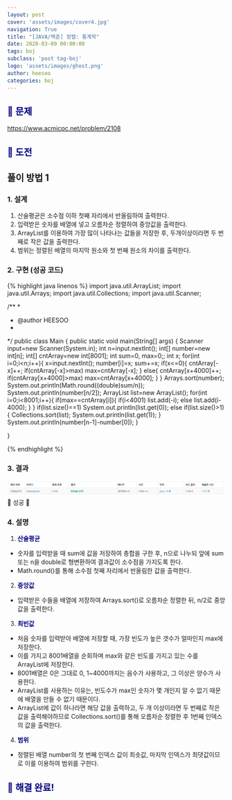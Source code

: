 ```yaml
---
layout: post
cover: 'assets/images/cover4.jpg'
navigation: True
title: "[JAVA/백준] 정렬: 통계학"
date: 2020-03-09 00:00:00
tags: boj
subclass: 'post tag-boj'
logo: 'assets/images/ghost.png'
author: heesoo
categories: boj
---
```

## <span style="color:navy">👀 문제</span>
<https://www.acmicpc.net/problem/2108>

## <span style="color:navy">👊 도전</span>

## 풀이 방법 1

### 1. 설계
1. 산술평균은 소수점 이하 첫째 자리에서 반올림하여 출력한다.
2. 입력받은 숫자를 배열에 넣고 오름차순 정렬하여 중앙값을 출력한다.
3. ArrayList를 이용하여 가장 많이 나타나는 값들을 저장한 후, 두개이상이라면 두 번째로 작은 값을 출력한다.
4. 범위는 정렬된 배열의 마지막 원소와 첫 번째 원소의 차이를 출력한다.

### 2. 구현 (성공 코드)
{% highlight java linenos %}
import java.util.ArrayList;
import java.util.Arrays;
import java.util.Collections;
import java.util.Scanner;

/**
 * 
 * @author HEESOO
 *
 */
public class Main {
	public static void main(String[] args) {
		Scanner input=new Scanner(System.in);
		int n=input.nextInt();
		int[] number=new int[n];
		int[] cntArray=new int[8001];
		int sum=0, max=0;;
		int x;
		for(int i=0;i<n;i++){
			x=input.nextInt();
			number[i]=x;
			sum+=x;
			if(x<=0){
				cntArray[-x]++;
				if(cntArray[-x]>max)
					max=cntArray[-x];
			}
			else{
				cntArray[x+4000]++;
				if(cntArray[x+4000]>max)
					max=cntArray[x+4000];
			}
		}
		Arrays.sort(number);
		System.out.println(Math.round((double)sum/n));
		System.out.println(number[n/2]);
		ArrayList<Integer> list=new ArrayList<Integer>();
		for(int i=0;i<8001;i++){
			if(max==cntArray[i]){
				if(i<4001)
					list.add(-i);
				else
					list.add(i-4000);
			}
		}
		if(list.size()==1)
			System.out.println(list.get(0));
		else if(list.size()>1){
			Collections.sort(list);
			System.out.println(list.get(1));
		}
		System.out.println(number[n-1]-number[0]);
	}
	
}

 {% endhighlight %}

### 3. 결과
![실행결과](./assets/images/200309_2.PNG)
🤟 성공 🤟

### 4. 설명
1. **<span style="color:navy">산술평균</span>**
- 숫자를 입력받을 때 sum에 값을 저장하여 총합을 구한 후, n으로 나누되 앞에 sum 또는 n을 double로 형변환하여 결과값이 소수점을 가지도록 한다.
- Math.round()를 통해 소수점 첫째 자리에서 반올림한 값을 출력한다.
2. **<span style="color:navy">중앙값</span>**
- 입력받은 수들을 배열에 저장하여 Arrays.sort()로 오름차순 정렬한 뒤, n/2로 중앙값을 출력한다.
3. **<span style="color:navy">최빈값</span>**
- 처음 숫자를 입력받아 배열에 저장할 때, 가장 빈도가 높은 갯수가 얼마인지 max에 저장한다.
- 이를 가지고 8001배열을 순회하며 max와 같은 빈도를 가지고 있는 수를 ArrayList에 저장한다.
- 8001배열은 0은 그대로 0, 1~4000까지는 음수가 사용하고, 그 이상은 양수가 사용한다.
- ArrayList를 사용하는 이유는, 빈도수가 max인 숫자가 몇 개인지 알 수 없기 때문에 배열을 만들 수 없기 때문이다.
- ArrayList에 값이 하나라면 해당 값을 출력하고, 두 개 이상이라면 두 번째로 작은 값을 출력해야하므로 Collections.sort()를 통해 오름차순 정렬한 후 1번째 인덱스의 값을 출력한다.
4. **<span style="color:navy">범위</span>**
- 정렬된 배열 number의 첫 번째 인덱스 값이 최솟값, 마지막 인덱스가 최댓값이므로 이를 이용하여 범위를 구한다.

## <span style="color:navy">👏 해결 완료!</span>
